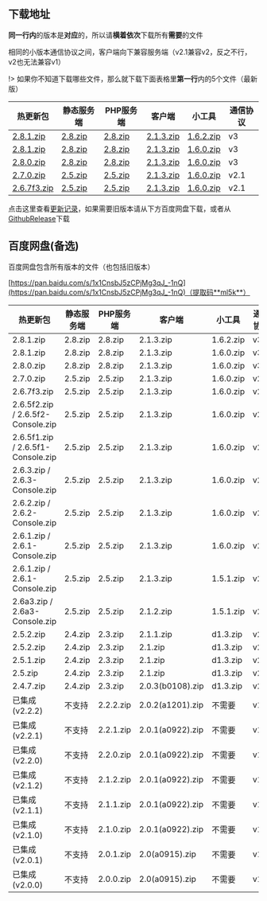 ## 下载地址

**同一行内**的版本是**对应**的，所以请**横着依次**下载所有**需要**的文件

相同的小版本通信协议之间，客户端向下兼容服务端（v2.1兼容v2，反之不行，v2也无法兼容v1）

!> 如果你不知道下载哪些文件，那么就下载下面表格里**第一行**内的5个文件（最新版）

| 热更新包                                                     | 静态服务端                                                   | PHP服务端                                                    | 客户端                                                       | 小工具                                                       | 通信协议 |
| ------------------------------------------------------------ | ------------------------------------------------------------ | ------------------------------------------------------------ | ------------------------------------------------------------ | ------------------------------------------------------------ | -------- |
| [2.8.1.zip](https://updater-for-minecraft.oss-cn-zhangjiakou.aliyuncs.com/热更新包-2.8.1.zip) | [2.8.zip](https://updater-for-minecraft.oss-cn-zhangjiakou.aliyuncs.com/静态服务端-2.8.zip) | [2.8.zip](https://updater-for-minecraft.oss-cn-zhangjiakou.aliyuncs.com/PHP服务端-2.8.zip) | [2.1.3.zip](https://updater-for-minecraft.oss-cn-zhangjiakou.aliyuncs.com/客户端-2.1.3.zip) | [1.6.2.zip](https://updater-for-minecraft.oss-cn-zhangjiakou.aliyuncs.com/小工具-1.6.2.zip) | v3       |
| [2.8.1.zip](https://updater-for-minecraft.oss-cn-zhangjiakou.aliyuncs.com/热更新包-2.8.1.zip) | [2.8.zip](https://updater-for-minecraft.oss-cn-zhangjiakou.aliyuncs.com/静态服务端-2.8.zip) | [2.8.zip](https://updater-for-minecraft.oss-cn-zhangjiakou.aliyuncs.com/PHP服务端-2.8.zip) | [2.1.3.zip](https://updater-for-minecraft.oss-cn-zhangjiakou.aliyuncs.com/客户端-2.1.3.zip) | [1.6.0.zip](https://updater-for-minecraft.oss-cn-zhangjiakou.aliyuncs.com/小工具-1.6.0.zip) | v3       |
| [2.8.0.zip](https://updater-for-minecraft.oss-cn-zhangjiakou.aliyuncs.com/热更新包-2.8.0.zip) | [2.8.zip](https://updater-for-minecraft.oss-cn-zhangjiakou.aliyuncs.com/静态服务端-2.8.zip) | [2.8.zip](https://updater-for-minecraft.oss-cn-zhangjiakou.aliyuncs.com/PHP服务端-2.8.zip) | [2.1.3.zip](https://updater-for-minecraft.oss-cn-zhangjiakou.aliyuncs.com/客户端-2.1.3.zip) | [1.6.0.zip](https://updater-for-minecraft.oss-cn-zhangjiakou.aliyuncs.com/小工具-1.6.0.zip) | v3       |
| [2.7.0.zip](https://updater-for-minecraft.oss-cn-zhangjiakou.aliyuncs.com/热更新包-2.7.0.zip) | [2.5.zip](https://updater-for-minecraft.oss-cn-zhangjiakou.aliyuncs.com/静态服务端-2.5.zip) | [2.5.zip](https://updater-for-minecraft.oss-cn-zhangjiakou.aliyuncs.com/PHP服务端-2.5.zip) | [2.1.3.zip](https://updater-for-minecraft.oss-cn-zhangjiakou.aliyuncs.com/客户端-2.1.3.zip) | [1.6.0.zip](https://updater-for-minecraft.oss-cn-zhangjiakou.aliyuncs.com/小工具-1.6.0.zip) | v2.1     |
| [2.6.7f3.zip](https://updater-for-minecraft.oss-cn-zhangjiakou.aliyuncs.com/热更新包-2.6.7f3.zip) | [2.5.zip](https://updater-for-minecraft.oss-cn-zhangjiakou.aliyuncs.com/静态服务端-2.5.zip) | [2.5.zip](https://updater-for-minecraft.oss-cn-zhangjiakou.aliyuncs.com/PHP服务端-2.5.zip) | [2.1.3.zip](https://updater-for-minecraft.oss-cn-zhangjiakou.aliyuncs.com/客户端-2.1.3.zip) | [1.6.0.zip](https://updater-for-minecraft.oss-cn-zhangjiakou.aliyuncs.com/小工具-1.6.0.zip) | v2.1     |

点击这里查看[更新记录](更新记录.md)，如果需要旧版本请从下方百度网盘下载，或者从[GithubRelease](https://github.com/updater-for-minecraft)下载

## 百度网盘(备选)

百度网盘包含所有版本的文件（也包括旧版本）

[https://pan.baidu.com/s/1x1CnsbJ5zCPjMg3qJ_-1nQ](https://pan.baidu.com/s/1x1CnsbJ5zCPjMg3qJ_-1nQ)（提取码**ml5k**）

| 热更新包                          | 静态服务端 | PHP服务端 | 客户端           | 小工具    | 通信协议 |
| --------------------------------- | ---------- | --------- | ---------------- | --------- | -------- |
| 2.8.1.zip                         | 2.8.zip    | 2.8.zip   | 2.1.3.zip        | 1.6.2.zip | v3       |
| 2.8.1.zip                         | 2.8.zip    | 2.8.zip   | 2.1.3.zip        | 1.6.0.zip | v3       |
| 2.8.0.zip                         | 2.8.zip    | 2.8.zip   | 2.1.3.zip        | 1.6.0.zip | v3       |
| 2.7.0.zip                         | 2.5.zip    | 2.5.zip   | 2.1.3.zip        | 1.6.0.zip | v2.1     |
| 2.6.7f3.zip                       | 2.5.zip    | 2.5.zip   | 2.1.3.zip        | 1.6.0.zip | v2.1     |
| 2.6.5f2.zip / 2.6.5f2-Console.zip | 2.5.zip    | 2.5.zip   | 2.1.3.zip        | 1.6.0.zip | v2.1     |
| 2.6.5f1.zip / 2.6.5f1-Console.zip | 2.5.zip    | 2.5.zip   | 2.1.3.zip        | 1.6.0.zip | v2.1     |
| 2.6.3.zip / 2.6.3-Console.zip     | 2.5.zip    | 2.5.zip   | 2.1.3.zip        | 1.6.0.zip | v2.1     |
| 2.6.2.zip / 2.6.2-Console.zip     | 2.5.zip    | 2.5.zip   | 2.1.3.zip        | 1.6.0.zip | v2.1     |
| 2.6.1.zip / 2.6.1-Console.zip     | 2.5.zip    | 2.5.zip   | 2.1.3.zip        | 1.6.0.zip | v2.1     |
| 2.6.1.zip / 2.6.1-Console.zip     | 2.5.zip    | 2.5.zip   | 2.1.3.zip        | 1.5.1.zip | v2.1     |
| 2.6a3.zip / 2.6a3-Console.zip     | 2.5.zip    | 2.5.zip   | 2.1.2.zip        | 1.5.1.zip | v2.1     |
| 2.5.2.zip                         | 2.4.zip    | 2.3.zip   | 2.1.1.zip        | d1.3.zip  | v2       |
| 2.5.2.zip                         | 2.4.zip    | 2.3.zip   | 2.1.zip          | d1.3.zip  | v2       |
| 2.5.1.zip                         | 2.4.zip    | 2.3.zip   | 2.1.zip          | d1.3.zip  | v2       |
| 2.5.zip                           | 2.4.zip    | 2.3.zip   | 2.1.zip          | d1.3.zip  | v2       |
| 2.4.7.zip                         | 2.4.zip    | 2.3.zip   | 2.0.3(b0108).zip | d1.3.zip  | v2       |
| 已集成(v2.2.2)                    | 不支持     | 2.2.2.zip | 2.0.2(a1201).zip | 不需要    | v1       |
| 已集成(v2.2.1)                    | 不支持     | 2.2.1.zip | 2.0.1(a0922).zip | 不需要    | v1       |
| 已集成(v2.2.0)                    | 不支持     | 2.2.0.zip | 2.0.1(a0922).zip | 不需要    | v1       |
| 已集成(v2.1.2)                    | 不支持     | 2.1.2.zip | 2.0.1(a0922).zip | 不需要    | v1       |
| 已集成(v2.1.1)                    | 不支持     | 2.1.1.zip | 2.0.1(a0922).zip | 不需要    | v1       |
| 已集成(v2.1.0)                    | 不支持     | 2.1.0.zip | 2.0.1(a0922).zip | 不需要    | v1       |
| 已集成(v2.0.1)                    | 不支持     | 2.0.1.zip | 2.0(a0915).zip   | 不需要    | v1       |
| 已集成(v2.0.0)                    | 不支持     | 2.0.0.zip | 2.0(a0915).zip   | 不需要    | v1       |